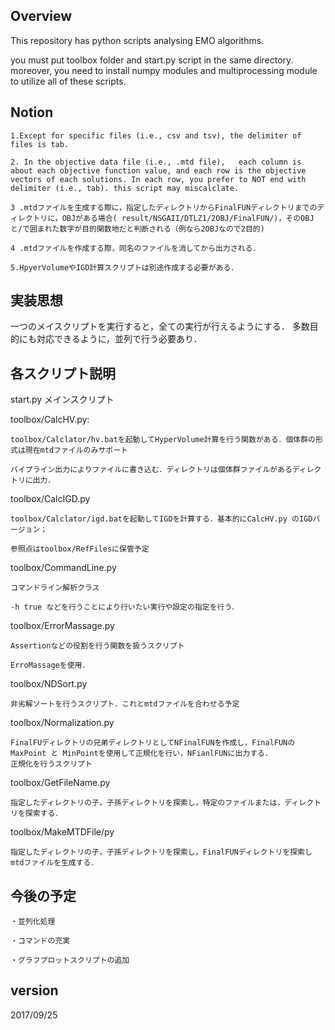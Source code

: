 Overview
----

This repository has python scripts analysing EMO algorithms.

you must put toolbox folder and start.py script in the same directory.  
moreover, you need to install numpy modules and multiprocessing module to utilize all of these scripts.

Notion
------

	1.Except for specific files (i.e., csv and tsv), the delimiter of files is tab.
	
	2. In the objective data file (i.e., .mtd file),   each column is about each objective function value, and each row is the objective vectors of each solutions. In each row, you prefer to NOT end with delimiter (i.e., tab). this script may miscalclate.

	3 .mtdファイルを生成する際に，指定したディレクトリからFinalFUNディレクトリまでのディレクトリに，OBJがある場合( result/NSGAII/DTLZ1/2OBJ/FinalFUN/)，そのOBJと/で囲まれた数字が目的関数地だと判断される（例なら2OBJなので2目的)
	
	4 .mtdファイルを作成する際，同名のファイルを消してから出力される．

	5.HpyerVolumeやIGD計算スクリプトは別途作成する必要がある．

実装思想
--------

一つのメイスクリプトを実行すると，全ての実行が行えるようにする．
多数目的にも対応できるように，並列で行う必要あり．

各スクリプト説明
-----------------

start.py
	メインスクリプト

toolbox/CalcHV.py:

	toolbox/Calclator/hv.batを起動してHyperVolume計算を行う関数がある．個体群の形式は現在mtdファイルのみサポート

	パイプライン出力によりファイルに書き込む．ディレクトリは個体群ファイルがあるディレクトリに出力．

toolbox/CalcIGD.py
	
	toolbox/Calclator/igd.batを起動してIGDを計算する．基本的にCalcHV.py のIGDバージョン；
	
	参照点はtoolbox/RefFilesに保管予定
	
toolbox/CommandLine.py
	
	コマンドライン解析クラス
	
	-h true などを行うことにより行いたい実行や設定の指定を行う．
	
toolbox/ErrorMassage.py
	
	Assertionなどの役割を行う関数を扱うスクリプト
	
	ErroMassageを使用．
	
toolbox/NDSort.py
	
	非劣解ソートを行うスクリプト．これとmtdファイルを合わせる予定
	
toolbox/Normalization.py

	FinalFUディレクトリの兄弟ディレクトリとしてNFinalFUNを作成し，FinalFUNのMaxPoint と MinPointを使用して正規化を行い，NFianlFUNに出力する．
	正規化を行うスクリプト
	
toolbox/GetFileName.py	

	指定したディレクトリの子，子孫ディレクトリを探索し，特定のファイルまたは，ディレクトリを探索する．
	
toolbox/MakeMTDFile/py
	
	指定したディレクトリの子，子孫ディレクトリを探索し，FinalFUNディレクトリを探索しmtdファイルを生成する．
	
	
今後の予定
----------

	・並列化処理
	
	・コマンドの充実
	
	・グラフプロットスクリプトの追加
	
version
-------

2017/09/25
	
